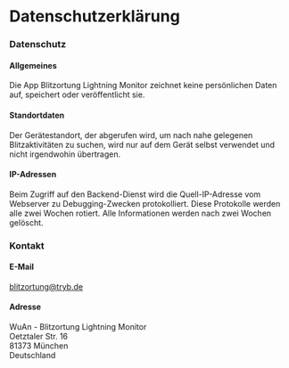 Datenschutzerklärung
====================

### Datenschutz

#### Allgemeines

Die App Blitzortung Lightning Monitor zeichnet keine persönlichen Daten auf, speichert oder veröffentlicht sie.

#### Standortdaten

Der Gerätestandort, der abgerufen wird, um nach nahe gelegenen Blitzaktivitäten zu suchen, wird nur auf dem Gerät selbst verwendet und nicht irgendwohin übertragen.

#### IP-Adressen

Beim Zugriff auf den Backend-Dienst wird die Quell-IP-Adresse vom Webserver zu Debugging-Zwecken protokolliert. Diese Protokolle werden alle zwei Wochen rotiert. Alle Informationen werden nach zwei Wochen gelöscht.

### Kontakt

#### E-Mail

blitzortung@tryb.de

#### Adresse

WuAn - Blitzortung Lightning Monitor\
Oetztaler Str. 16\
81373 München\
Deutschland